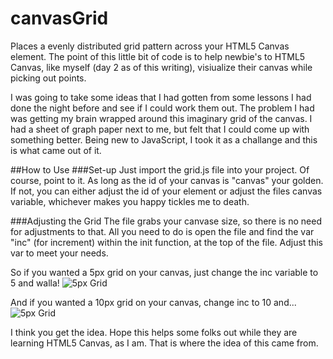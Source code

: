 canvasGrid
==========

Places a evenly distributed grid pattern across your HTML5 Canvas element. The point of this little bit of code is to help newbie's to HTML5 Canvas, like myself (day 2 as of this writing), visiualize their canvas while picking out points. 

I was going to take some ideas that I had gotten from some lessons I had done the night before and see if I could work them out. The problem I had was getting my brain wrapped around this imaginary grid of the canvas. I had a sheet of graph paper next to me, but felt that I could come up with something better. Being new to JavaScript, I took it as a challange and this is what came out of it. 

##How to Use
###Set-up
Just import the grid.js file into your project. Of course, point to it. As long as the id of your canvas is "canvas" your golden. If not, you can either adjust the id of your element or adjust the files canvas variable, whichever makes you happy tickles me to death. 

###Adjusting the Grid
The file grabs your canvase size, so there is no need for adjustments to that. All you need to do is open the file and find the var "inc" (for increment) within the init function, at the top of the file. Adjust this var to meet your needs.

So if you wanted a 5px grid on your canvas, just change the inc variable to 5 and walla! 
![5px Grid](https://docs.google.com/file/d/0B-kKCIm8tW4gV1ZvVExuQlpMMmM/edit?usp=sharing "5px Grid on Canvas")

And if you wanted a 10px grid on your canvas, change inc to 10 and...
![5px Grid](https://docs.google.com/file/d/0B-kKCIm8tW4gM0tYVVpsVkJxeVk/edit?usp=sharing "10px Grid on Canvas")

I think you get the idea. Hope this helps some folks out while they are learning HTML5 Canvas, as I am. That is where the idea of this came from. 

